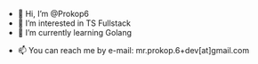 - 👋 Hi, I’m @Prokop6
- 👀 I’m interested in TS Fullstack
- 🌱 I’m currently learning Golang
<!---
- 💞️ I’m looking to collaborate on ...
--->
- 📫 You can reach me by e-mail: mr.prokop.6+dev[at]gmail.com

<!---
Prokop6/Prokop6 is a ✨ special ✨ repository because its `README.md` (this file) appears on your GitHub profile.
You can click the Preview link to take a look at your changes.
--->
